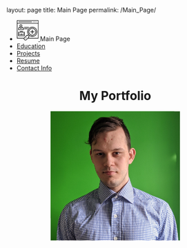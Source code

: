layout: page
title: Main Page
permalink: /Main_Page/
<head>
		<title>  Danyyil Bun Portfolio</title>
    <link rel="stylesheet" type="text/css" href="OldVersion/bootstrap-4.0.0/css/bootstrap.min.css"/>	
</head>
<body>
		<nav>	
    <ul class = "nav nav-tabs justify-content-end" role="tablist">
		<li class="nav-item"><a class=" active navbar-brand" href="index.md">
	<img src="images/portfolio.png" height="50px" width="50px" class = "omg" style="display: inline-block;">
		<span style="display: inline-block;">Main Page</span>
		</a></li>
		<!--This is navigation part-->
		 <li class="nav-item">	  
		<a class=" nav-link " href = "education.md">Education</a>
		</li>  
		  <li class="nav-item">  
		<a class="nav-link" href = "projects.md">Projects</a>
		</li>
		  <li class="nav-item">
		<a class="nav-link" href = "resume.md">Resume</a>
		</li>
    	<li class="nav-item">
		<a class=" nav-link" href = "contactInfo.md">Contact Info</a>
		</li>
		</ul>
		</nav>
		<main>

<center><h1>My Portfolio</h1>
<img src="IMG_20200517_184122.jpg" height="300" width="300"></center>

</main>
</body>
